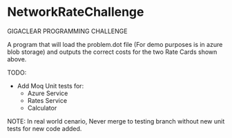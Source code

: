 # NetworkRateChallenge

GIGACLEAR PROGRAMMING CHALLENGE

A program that will load the problem.dot file (For demo purposes is in azure blob storage) and outputs the correct costs for the two Rate Cards shown above.

TODO:
 - Add Moq Unit tests for:
    - Azure Service
    - Rates Service
    - Calculator

NOTE: In real world cenario, Never merge to testing branch without new unit tests for new code added.
